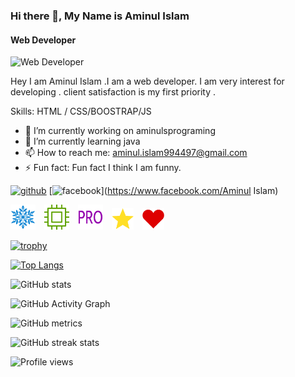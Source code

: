 ### Hi there 👋, My Name is Aminul Islam
#### Web Developer
![Web Developer](https://arturssmirnovs.github.io/github-profile-readme-generator/images/banner.png)

Hey I am Aminul Islam .I am a web developer. I am very interest for developing . client satisfaction is my first priority .

Skills:  HTML / CSS/BOOSTRAP/JS

- 🔭 I’m currently working on aminulsprograming 
- 🌱 I’m currently learning java 
- 📫 How to reach me: aminul.islam994497@gmail.com 
- ⚡ Fun fact:  Fun fact I think I am funny. 


[<img src='https://cdn.jsdelivr.net/npm/simple-icons@3.0.1/icons/github.svg' alt='github' height='40'>](https://github.com/aminulsprograming)  [<img src='https://cdn.jsdelivr.net/npm/simple-icons@3.0.1/icons/facebook.svg' alt='facebook' height='40'>](https://www.facebook.com/Aminul Islam)  

<a href='https://archiveprogram.github.com/'><img src='https://raw.githubusercontent.com/acervenky/animated-github-badges/master/assets/acbadge.gif' width='40' height='40'></a> <a href='https://docs.github.com/en/developers'><img src='https://raw.githubusercontent.com/acervenky/animated-github-badges/master/assets/devbadge.gif' width='40' height='40'></a> <a href='https://github.com/pricing'><img src='https://raw.githubusercontent.com/acervenky/animated-github-badges/master/assets/pro.gif' width='40' height='40'></a> <a href='https://stars.github.com/'><img src='https://raw.githubusercontent.com/acervenky/animated-github-badges/master/assets/starbadge.gif' width='35' height='35'></a> <a href='https://docs.github.com/en/github/supporting-the-open-source-community-with-github-sponsors'><img src='https://raw.githubusercontent.com/acervenky/animated-github-badges/master/assets/sponsorbadge.gif' width='35' height='35'></a> 

[![trophy](https://github-profile-trophy.vercel.app/?username=aminulsprograming)](https://github.com/ryo-ma/github-profile-trophy)

[![Top Langs](https://github-readme-stats.vercel.app/api/top-langs/?username=aminulsprograming)](https://github.com/anuraghazra/github-readme-stats)

![GitHub stats](https://github-readme-stats.vercel.app/api?username=aminulsprograming&show_icons=true&count_private=true)  

![GitHub Activity Graph](https://activity-graph.herokuapp.com/graph?username=aminulsprograming)  

![GitHub metrics](https://metrics.lecoq.io/aminulsprograming)  

![GitHub streak stats](https://github-readme-streak-stats.herokuapp.com/?user=aminulsprograming)  

![Profile views](https://gpvc.arturio.dev/aminulsprograming)  
